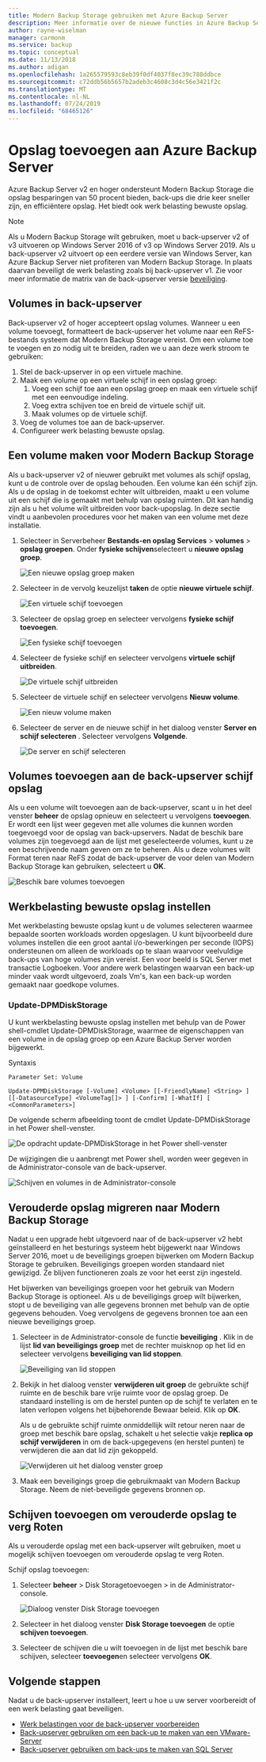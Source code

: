 ```yaml
---
title: Modern Backup Storage gebruiken met Azure Backup Server
description: Meer informatie over de nieuwe functies in Azure Backup Server. In dit artikel wordt beschreven hoe u de installatie van de back-upserver bijwerkt.
author: rayne-wiselman
manager: carmonm
ms.service: backup
ms.topic: conceptual
ms.date: 11/13/2018
ms.author: adigan
ms.openlocfilehash: 1a265579593c8eb39f0df4037f8ec39c788ddbce
ms.sourcegitcommit: c72ddb56b5657b2adeb3c4608c3d4c56e3421f2c
ms.translationtype: MT
ms.contentlocale: nl-NL
ms.lasthandoff: 07/24/2019
ms.locfileid: "68465126"
---
```

# <a name="add-storage-to-azure-backup-server"></a>Opslag toevoegen aan Azure Backup Server

Azure Backup Server v2 en hoger ondersteunt Modern Backup Storage die opslag besparingen van 50 procent bieden, back-ups die drie keer sneller zijn, en efficiëntere opslag. Het biedt ook werk belasting bewuste opslag.

> [!NOTE]
> Als u Modern Backup Storage wilt gebruiken, moet u back-upserver v2 of v3 uitvoeren op Windows Server 2016 of v3 op Windows Server 2019.
> Als u back-upserver v2 uitvoert op een eerdere versie van Windows Server, kan Azure Backup Server niet profiteren van Modern Backup Storage. In plaats daarvan beveiligt de werk belasting zoals bij back-upserver v1. Zie voor meer informatie de matrix van de back-upserver versie [beveiliging](backup-mabs-protection-matrix.md).

## <a name="volumes-in-backup-server"></a>Volumes in back-upserver

Back-upserver v2 of hoger accepteert opslag volumes. Wanneer u een volume toevoegt, formatteert de back-upserver het volume naar een ReFS-bestands systeem dat Modern Backup Storage vereist. Om een volume toe te voegen en zo nodig uit te breiden, raden we u aan deze werk stroom te gebruiken:

1.  Stel de back-upserver in op een virtuele machine.
2.  Maak een volume op een virtuele schijf in een opslag groep:
    1.  Voeg een schijf toe aan een opslag groep en maak een virtuele schijf met een eenvoudige indeling.
    2.  Voeg extra schijven toe en breid de virtuele schijf uit.
    3.  Maak volumes op de virtuele schijf.
3.  Voeg de volumes toe aan de back-upserver.
4.  Configureer werk belasting bewuste opslag.

## <a name="create-a-volume-for-modern-backup-storage"></a>Een volume maken voor Modern Backup Storage

Als u back-upserver v2 of nieuwer gebruikt met volumes als schijf opslag, kunt u de controle over de opslag behouden. Een volume kan één schijf zijn. Als u de opslag in de toekomst echter wilt uitbreiden, maakt u een volume uit een schijf die is gemaakt met behulp van opslag ruimten. Dit kan handig zijn als u het volume wilt uitbreiden voor back-upopslag. In deze sectie vindt u aanbevolen procedures voor het maken van een volume met deze installatie.

1. Selecteer in Serverbeheer **Bestands-en opslag Services** > **volumes** > **opslag groepen**. Onder **fysieke schijven**selecteert u **nieuwe opslag groep**.

    ![Een nieuwe opslag groep maken](./media/backup-mabs-add-storage/mabs-add-storage-1.png)

2. Selecteer in de vervolg keuzelijst **taken** de optie **nieuwe virtuele schijf**.

    ![Een virtuele schijf toevoegen](./media/backup-mabs-add-storage/mabs-add-storage-2.png)

3. Selecteer de opslag groep en selecteer vervolgens **fysieke schijf toevoegen**.

    ![Een fysieke schijf toevoegen](./media/backup-mabs-add-storage/mabs-add-storage-3.png)

4. Selecteer de fysieke schijf en selecteer vervolgens **virtuele schijf uitbreiden**.

    ![De virtuele schijf uitbreiden](./media/backup-mabs-add-storage/mabs-add-storage-4.png)

5. Selecteer de virtuele schijf en selecteer vervolgens **Nieuw volume**.

    ![Een nieuw volume maken](./media/backup-mabs-add-storage/mabs-add-storage-5.png)

6. Selecteer de server en de nieuwe schijf in het dialoog venster **Server en schijf selecteren** . Selecteer vervolgens **Volgende**.

    ![De server en schijf selecteren](./media/backup-mabs-add-storage/mabs-add-storage-6.png)

## <a name="add-volumes-to-backup-server-disk-storage"></a>Volumes toevoegen aan de back-upserver schijf opslag

Als u een volume wilt toevoegen aan de back-upserver, scant u in het deel venster **beheer** de opslag opnieuw en selecteert u vervolgens **toevoegen**. Er wordt een lijst weer gegeven met alle volumes die kunnen worden toegevoegd voor de opslag van back-upservers. Nadat de beschik bare volumes zijn toegevoegd aan de lijst met geselecteerde volumes, kunt u ze een beschrijvende naam geven om ze te beheren. Als u deze volumes wilt Format teren naar ReFS zodat de back-upserver de voor delen van Modern Backup Storage kan gebruiken, selecteert u **OK**.

![Beschik bare volumes toevoegen](./media/backup-mabs-add-storage/mabs-add-storage-7.png)

## <a name="set-up-workload-aware-storage"></a>Werkbelasting bewuste opslag instellen

Met werkbelasting bewuste opslag kunt u de volumes selecteren waarmee bepaalde soorten workloads worden opgeslagen. U kunt bijvoorbeeld dure volumes instellen die een groot aantal i/o-bewerkingen per seconde (IOPS) ondersteunen om alleen de workloads op te slaan waarvoor veelvuldige back-ups van hoge volumes zijn vereist. Een voor beeld is SQL Server met transactie Logboeken. Voor andere werk belastingen waarvan een back-up minder vaak wordt uitgevoerd, zoals Vm's, kan een back-up worden gemaakt naar goedkope volumes.

### <a name="update-dpmdiskstorage"></a>Update-DPMDiskStorage

U kunt werkbelasting bewuste opslag instellen met behulp van de Power shell-cmdlet Update-DPMDiskStorage, waarmee de eigenschappen van een volume in de opslag groep op een Azure Backup Server worden bijgewerkt. 

Syntaxis

`Parameter Set: Volume`

```
Update-DPMDiskStorage [-Volume] <Volume> [[-FriendlyName] <String> ] [[-DatasourceType] <VolumeTag[]> ] [-Confirm] [-WhatIf] [ <CommonParameters>]
```
De volgende scherm afbeelding toont de cmdlet Update-DPMDiskStorage in het Power shell-venster.

![De opdracht update-DPMDiskStorage in het Power shell-venster](./media/backup-mabs-add-storage/mabs-add-storage-8.png)

De wijzigingen die u aanbrengt met Power shell, worden weer gegeven in de Administrator-console van de back-upserver.

![Schijven en volumes in de Administrator-console](./media/backup-mabs-add-storage/mabs-add-storage-9.png)


## <a name="migrate-legacy-storage-to-modern-backup-storage"></a>Verouderde opslag migreren naar Modern Backup Storage
Nadat u een upgrade hebt uitgevoerd naar of de back-upserver v2 hebt geïnstalleerd en het besturings systeem hebt bijgewerkt naar Windows Server 2016, moet u de beveiligings groepen bijwerken om Modern Backup Storage te gebruiken. Beveiligings groepen worden standaard niet gewijzigd. Ze blijven functioneren zoals ze voor het eerst zijn ingesteld.

Het bijwerken van beveiligings groepen voor het gebruik van Modern Backup Storage is optioneel. Als u de beveiligings groep wilt bijwerken, stopt u de beveiliging van alle gegevens bronnen met behulp van de optie gegevens behouden. Voeg vervolgens de gegevens bronnen toe aan een nieuwe beveiligings groep.

1. Selecteer in de Administrator-console de functie **beveiliging** . Klik in de lijst **lid van beveiligings groep** met de rechter muisknop op het lid en selecteer vervolgens **beveiliging van lid stoppen**.

   ![Beveiliging van lid stoppen](https://docs.microsoft.com/system-center/dpm/media/upgrade-to-dpm-2016/dpm-2016-stop-protection1.png)

2. Bekijk in het dialoog venster **verwijderen uit groep** de gebruikte schijf ruimte en de beschik bare vrije ruimte voor de opslag groep. De standaard instelling is om de herstel punten op de schijf te verlaten en te laten verlopen volgens het bijbehorende Bewaar beleid. Klik op **OK**.

   Als u de gebruikte schijf ruimte onmiddellijk wilt retour neren naar de groep met beschik bare opslag, schakelt u het selectie vakje **replica op schijf verwijderen** in om de back-upgegevens (en herstel punten) te verwijderen die aan dat lid zijn gekoppeld.

   ![Verwijderen uit het dialoog venster groep](https://docs.microsoft.com/system-center/dpm/media/upgrade-to-dpm-2016/dpm-2016-retain-data.png)

3. Maak een beveiligings groep die gebruikmaakt van Modern Backup Storage. Neem de niet-beveiligde gegevens bronnen op.

## <a name="add-disks-to-increase-legacy-storage"></a>Schijven toevoegen om verouderde opslag te verg Roten

Als u verouderde opslag met een back-upserver wilt gebruiken, moet u mogelijk schijven toevoegen om verouderde opslag te verg Roten.

Schijf opslag toevoegen:

1. Selecteer **beheer** > Disk Storagetoevoegen > in de Administrator-console.

    ![Dialoog venster Disk Storage toevoegen](https://docs.microsoft.com/system-center/dpm/media/upgrade-to-dpm-2016/dpm-2016-add-disk-storage.png)

4. Selecteer in het dialoog venster **Disk Storage toevoegen** de optie **schijven toevoegen**.

5. Selecteer de schijven die u wilt toevoegen in de lijst met beschik bare schijven, selecteer **toevoegen**en selecteer vervolgens **OK**.

## <a name="next-steps"></a>Volgende stappen
Nadat u de back-upserver installeert, leert u hoe u uw server voorbereidt of een werk belasting gaat beveiligen.

- [Werk belastingen voor de back-upserver voorbereiden](backup-azure-microsoft-azure-backup.md)
- [Back-upserver gebruiken om een back-up te maken van een VMware-Server](backup-azure-backup-server-vmware.md)
- [Back-upserver gebruiken om back-ups te maken van SQL Server](backup-azure-sql-mabs.md)
